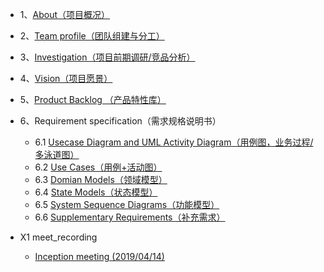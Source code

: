 * 1、[About（项目概况）]()
* 2、[Team profile（团队组建与分工）]()
* 3、[Investigation（项目前期调研/竞品分析）]()
* 4、[Vision（项目愿景）](https://github.com/LittleMiser/Dashboard/blob/master/Vision.md)
* 5、[Product Backlog （产品特性库）]()
* 6、Requirement specification（需求规格说明书）
    * 6.1 [Usecase Diagram and UML Activity Diagram（用例图，业务过程/多泳道图）]()
    * 6.2 [Use Cases（用例+活动图）]()
    * 6.3 [Domian Models（领域模型）]()
    * 6.4 [State Models（状态模型）]()
    * 6.5 [System Sequence Diagrams（功能模型）]()
    * 6.6 [Supplementary Requirements（补充需求）]()

* X1 meet_recording
    - [Inception meeting (2019/04/14)](MeetingRecords/Inception-meeting.md)
